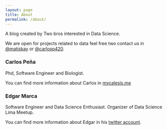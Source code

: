 ```yaml
---
layout: page
title: About
permalink: /about/
---
```


A blog created by Two bros interested in Data Science.

We are open for projects related to data feel free two contact us in [@matiskay](https://twitter.com/carlosp420) or [@carlosp420](https://twitter.com/carlosp420).

### Carlos Peña

Phd, Software Engineer and Biologist.

You can find more information about Carlos in [mycalesis.me](http://mycalesis.me/)

### Edgar Marca

Software Engineer and Data Science Enthusiast. Organizer of Data Science Lima Meetup.

You can find more information about Edgar in his [twitter account](https://twitter.com/carlosp420).

